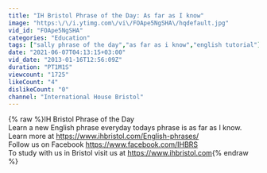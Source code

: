 ```yaml
---
title: "IH Bristol Phrase of the Day: As far as I know"
image: "https:\/\/i.ytimg.com\/vi\/FOApe5NgSHA\/hqdefault.jpg"
vid_id: "FOApe5NgSHA"
categories: "Education"
tags: ["sally phrase of the day","as far as i know","english tutorial"]
date: "2021-06-07T04:13:15+03:00"
vid_date: "2013-01-16T12:56:09Z"
duration: "PT1M1S"
viewcount: "1725"
likeCount: "4"
dislikeCount: "0"
channel: "International House Bristol"
---
```

{% raw %}IH Bristol Phrase of the Day<br />Learn a new English phrase everyday todays phrase is as far as I know.<br />Learn more at <a rel="nofollow" target="blank" href="https://www.ihbristol.com/English-phrases/">https://www.ihbristol.com/English-phrases/</a><br />Follow us on Facebook <a rel="nofollow" target="blank" href="https://www.facebook.com/IHBRS">https://www.facebook.com/IHBRS</a><br />To study with us in Bristol visit us at <a rel="nofollow" target="blank" href="https://www.ihbristol.com">https://www.ihbristol.com</a>{% endraw %}
